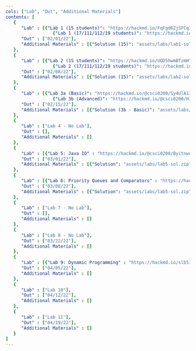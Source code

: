 ```yaml
---
cols: ["Lab", "Out", "Additional Materials"]
contents: [
   {
      "Lab" : [{"Lab 1 (15 students)": "https://hackmd.io/FqFgd6ZjSFCqIsq_cj_PZg"},
                  {"Lab 1 (17/111/112/19 students)": "https://hackmd.io/YE6VxVslSJupUL1bKUsfNg?view"}],
      "Out" : ["02/01/22"],
      "Additional Materials" : [{"Solution (15)": "assets/labs/lab1-sol.arr"}, {"Solution (17)": "assets/labs/lab1-sol.zip"}]
   }, 
   {
      "Lab" : [{"Lab 2 (15 students)": "https://hackmd.io/UOD5hwmBTzmH7kFPQraueg"},
                  {"Lab 2 (17/111/112/19 students)": "https://hackmd.io/A3j3Nt6MRAarptXrD9NYdQ"}],
      "Out" : ["02/08/22"],
      "Additional Materials" : [{"Solution (15)": "assets/labs/lab2-sol.arr"}, {"Solution (17)": "assets/labs/lab2-sol.zip"}]
   }, 
   {
      "Lab" : [{"Lab 3a (Basic)": "https://hackmd.io/@csci0200/Sy4UlA13_"},
                  {"Lab 3b (Advanced)": "https://hackmd.io/@csci0200/H17-6_vnd"}],
      "Out" : ["02/15/22"],
      "Additional Materials" : [{"Solution (3b - Basic)": "assets/labs/lab3a-sol.zip"},{"Solution (3b - Advanced)": "assets/labs/lab3b-sol.zip"}]
   }, 
   {
      "Lab" : ["Lab 4 - No Lab"],
      "Out" : [],
      "Additional Materials" : []
   }, 
   {
      "Lab" : [{"Lab 5: Java IO" : "https://hackmd.io/@csci0200/Byitnwoiu"}],
      "Out" : ["03/01/22"],
      "Additional Materials" : [{"Solution": "assets/labs/lab5-sol.zip"}]
   }, 
   {
      "Lab" : [{"Lab 6: Priority Queues and Comparators" : "https://hackmd.io/MTKTpCnhQrebbzKEvcSV9Q"}],
      "Out" : ["03/08/22"],
      "Additional Materials" : [{"Solution": "assets/labs/lab5-sol.zip"}]
   }, 
   {
      "Lab" : ["Lab 7 - No Lab"],
      "Out" : [],
      "Additional Materials" : []
   }, 
   {
      "Lab" : ["Lab 8 - No Lab"],
      "Out" : ["03/22/22"],
      "Additional Materials" : []
   }, 
   {
      "Lab" : [{"Lab 9: Dynamic Programming" : "https://hackmd.io/slb5iE3zQd-JhoPbH_yYiw"}],
      "Out" : ["04/05/22"],
      "Additional Materials" : []
   }, 
   {
      "Lab" : ["Lab 10"],
      "Out" : ["04/12/22"],
      "Additional Materials" : []
   }, 
   {
      "Lab" : ["Lab 11"],
      "Out" : ["04/19/22"],
      "Additional Materials" : []
   }
]
---
```

